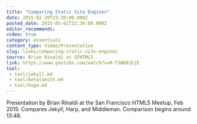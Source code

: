 ```yaml
---
title: "Comparing Static Site Engines"
date: 2015-02-20T23:30:00.000Z
posted_date: 2015-05-02T22:30:00.000Z
editor_recommends:
video: true
category: essentials
content_type: Video/Presentation
slug: links/comparing-static-site-engines
source: Brian Rinaldi at SFHTML5
link: https://www.youtube.com/watch?v=R-fJWOO1bjE
tool:
 - tool/jekyll.md
 - tool/metalsmith.md
 - tool/hugo.md
---
```

Presentation by Brian Rinaldi at the San Francisco HTML5 Meetup, Feb 2015. Compares Jekyll, Harp, and Middleman. Comparison begins around 13:48.
